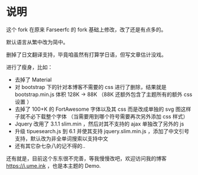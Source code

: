 # 说明

这个 fork 在原来 Farseerfc 的 fork 基础上修改，改了还是有点多的。

默认语言从繁中改为简中。

删掉了日文翻译支持，毕竟咱虽然有打算学日语，但写文章估计没戏。

进行了瘦身，比如：

* 去掉了 Material
* 对 bootstrap 下的针对本博客不需要的 css 进行了删除，结果就是 bootstrap.min.js 体积 128K -> 88K （88K 还额外包含了主题所有的额外 css 设置 ）
* 去掉了 100+K 的 FortAwesome 字体以及其 css 而是改成单独的 svg 图这样子就不必下载整个字体 （当需要用到哪个符号需要再次另外添加 css 样式）
* Jquery 改用了 3.1.1 slim.min ，然后对其不支持的 ajax 单独改了另外的 js
* 升级 tipuesearch.js 到 6.1 并使其支持 jquery.slim.min.js ，添加了中文引号支持，默认改为非全单词搜索以支持中文
* 还有其它杂七杂八的记不得的..

还有就是，目前这个东东很不完善，等我慢慢改吧，欢迎访问我的博客 https://i.ume.ink ，也是本主题的 Demo.
